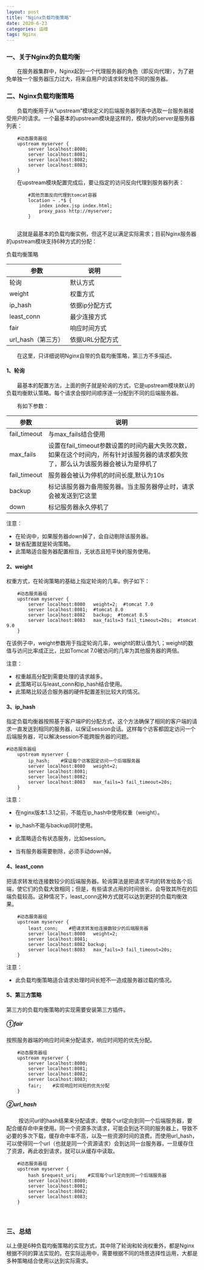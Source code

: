 ```yaml
---
layout: post
title: "Nginx负载均衡策略"
date: 2020-6-23
categories: 运维
tags: Nginx
--- 
```



### 一、关于Nginx的负载均衡

　　在服务器集群中，Nginx起到一个代理服务器的角色（即反向代理），为了避免单独一个服务器压力过大，将来自用户的请求转发给不同的服务器。

 

### 二、Nginx负载均衡策略

　　负载均衡用于从“upstream”模块定义的后端服务器列表中选取一台服务器接受用户的请求。一个最基本的upstream模块是这样的，模块内的server是服务器列表：

```
    #动态服务器组
    upstream myserver {
        server localhost:8080;  
        server localhost:8081;  
        server localhost:8082;  
        server localhost:8083;  
    }
```
 

　　在upstream模块配置完成后，要让指定的访问反向代理到服务器列表：

```
        #其他页面反向代理到tomcat容器
        location ~ .*$ {
            index index.jsp index.html;
            proxy_pass http://myserver;
        }
        
```
 

　　这就是最基本的负载均衡实例，但这不足以满足实际需求；目前Nginx服务器的upstream模块支持6种方式的分配：

负载均衡策略


参数 | 说明  
-|-|
轮询 | 默认方式 |
weight | 权重方式 |
ip_hash | 依据ip分配方式 |
least_conn | 最少连接方式 |
fair | 响应时间方式 |
url_hash（第三方） | 依据URL分配方式 |



　　在这里，只详细说明Nginx自带的负载均衡策略，第三方不多描述。

#### 1、轮询

　　最基本的配置方法，上面的例子就是轮询的方式，它是upstream模块默认的负载均衡默认策略。每个请求会按时间顺序逐一分配到不同的后端服务器。

　　有如下参数：

参数 | 说明  
-|-|
fail_timeout | 与max_fails结合使用|
max_fails | 设置在fail_timeout参数设置的时间内最大失败次数，如果在这个时间内，所有针对该服务器的请求都失败了，那么认为该服务器会被认为是停机了|
fail_timeout | 服务器会被认为停机的时间长度,默认为10s |
backup | 标记该服务器为备用服务器。当主服务器停止时，请求会被发送到它这里 |
down | 标记服务器永久停机了 |



注意：

- 在轮询中，如果服务器down掉了，会自动剔除该服务器。
- 缺省配置就是轮询策略。
- 此策略适合服务器配置相当，无状态且短平快的服务使用。

#### 2、weight

权重方式，在轮询策略的基础上指定轮询的几率。例子如下：

```
    #动态服务器组
    upstream myserver {
        server localhost:8080   weight=2;  #tomcat 7.0
        server localhost:8081;  #tomcat 8.0
        server localhost:8082   backup;  #tomcat 8.5
        server localhost:8083   max_fails=3 fail_timeout=20s;  #tomcat 9.0
    }
```
 
在该例子中，weight参数用于指定轮询几率，weight的默认值为1,；weight的数值与访问比率成正比，比如Tomcat 7.0被访问的几率为其他服务器的两倍。

注意：

- 权重越高分配到需要处理的请求越多。
- 此策略可以与least_conn和ip_hash结合使用。
- 此策略比较适合服务器的硬件配置差别比较大的情况。

#### 3、ip_hash

指定负载均衡器按照基于客户端IP的分配方式，这个方法确保了相同的客户端的请求一直发送到相同的服务器，以保证session会话。这样每个访客都固定访问一个后端服务器，可以解决session不能跨服务器的问题。

```
#动态服务器组
    upstream myserver {
        ip_hash;    #保证每个访客固定访问一个后端服务器
        server localhost:8080   weight=2;  
        server localhost:8081;  
        server localhost:8082;  
        server localhost:8083   max_fails=3 fail_timeout=20s;  
    }
```

注意：

- 在nginx版本1.3.1之前，不能在ip_hash中使用权重（weight）。

- ip_hash不能与backup同时使用。

- 此策略适合有状态服务，比如session。

- 当有服务器需要剔除，必须手动down掉。

#### 4、least_conn

把请求转发给连接数较少的后端服务器。轮询算法是把请求平均的转发给各个后端，使它们的负载大致相同；但是，有些请求占用的时间很长，会导致其所在的后端负载较高。这种情况下，least_conn这种方式就可以达到更好的负载均衡效果。

```
    #动态服务器组
    upstream myserver {
        least_conn;    #把请求转发给连接数较少的后端服务器
        server localhost:8080   weight=2;  
        server localhost:8081;  
        server localhost:8082 backup;  
        server localhost:8083   max_fails=3 fail_timeout=20s;  
    }
```

注意：

- 此负载均衡策略适合请求处理时间长短不一造成服务器过载的情况。

#### 5、第三方策略

第三方的负载均衡策略的实现需要安装第三方插件。

##### ①fair

按照服务器端的响应时间来分配请求，响应时间短的优先分配。

```
    #动态服务器组
    upstream myserver {
        server localhost:8080;  
        server localhost:8081;  
        server localhost:8082;  
        server localhost:8083;  
        fair;    #实现响应时间短的优先分配
    }
```
 

##### ②url_hash
　　
按访问url的hash结果来分配请求，使每个url定向到同一个后端服务器，要配合缓存命中来使用。同一个资源多次请求，可能会到达不同的服务器上，导致不必要的多次下载，缓存命中率不高，以及一些资源时间的浪费。而使用url_hash，可以使得同一个url（也就是同一个资源请求）会到达同一台服务器，一旦缓存住了资源，再此收到请求，就可以从缓存中读取。　

```
    #动态服务器组
    upstream myserver {
        hash $request_uri;    #实现每个url定向到同一个后端服务器
        server localhost:8080;  
        server localhost:8081;  
        server localhost:8082;  
        server localhost:8083;  
    }
```
　　

### 三、总结

以上便是6种负载均衡策略的实现方式，其中除了轮询和轮询权重外，都是Nginx根据不同的算法实现的。在实际运用中，需要根据不同的场景选择性运用，大都是多种策略结合使用以达到实际需求。
